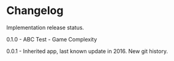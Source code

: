 # Changelog

Implementation release status.

0.1.0 - ABC Test - Game Complexity 

0.0.1 - Inherited app, last known update in 2016. New git history. 
